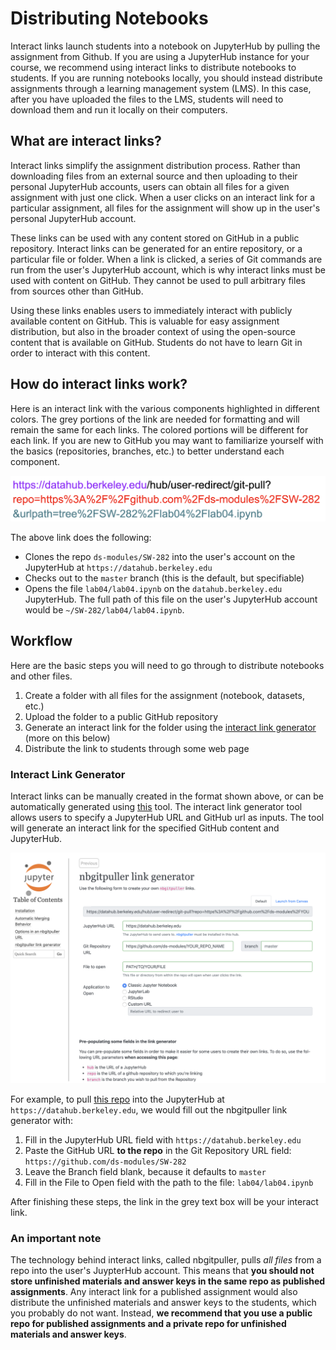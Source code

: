 # Distributing Notebooks

Interact links launch students into a notebook on JupyterHub by pulling the assignment from Github. If you are using a JupyterHub instance for your course,  we recommend using interact links to distribute notebooks to students. If you are running notebooks locally, you should instead distribute assignments through a learning management system (LMS). In this case, after you have uploaded the files to the LMS, students will need to download them and run it locally on their computers.

## What are interact links?

Interact links simplify the assignment distribution process. Rather than downloading files from an external source and then uploading to their personal JupyterHub accounts, users can obtain all files for a given assignment with just one click. When a user clicks on an interact link for a particular assignment, all files for the assignment will show up in the user's personal JupyterHub account.

These links can be used with any content stored on GitHub in a public repository. Interact links can be generated for an entire repository, or a particular file or folder. When a link is clicked, a series of Git commands are run from the user's JupyterHub account, which is why interact links must be used with content on GitHub. They cannot be used to pull arbitrary files from sources other than GitHub.

Using these links enables users to immediately interact with publicly available content on GitHub. This is valuable for easy assignment distribution, but also in the broader context of using the open-source content that is available on GitHub. Students do not have to learn Git in order to interact with this content.

## How do interact links work?

Here is an interact link with the various components highlighted in different colors. The grey portions of the link are needed for formatting and will remain the same for each links. The colored portions will be different for each link. If you are new to GitHub you may want to familiarize yourself with the basics \(repositories, branches, etc.\) to better understand each component.

![link components](link-components.png)

The above link does the following:

* Clones the repo `ds-modules/SW-282` into the user's account on the JupyterHub at `https://datahub.berkeley.edu`
* Checks out to the `master` branch (this is the default, but specifiable)
* Opens the file `lab04/lab04.ipynb` on the `datahub.berkeley.edu` JupyterHub. The full path of this file on the user's JupyterHub account would be `~/SW-282/lab04/lab04.ipynb`.

## Workflow

Here are the basic steps you will need to go through to distribute notebooks and other files.

1. Create a folder with all files for the assignment \(notebook, datasets, etc.\)
2. Upload the folder to a public GitHub repository
3. Generate an interact link for the folder using the [interact link generator](http://nbgitpuller.link/) (more on this below)
4. Distribute the link to students through some web page

### Interact Link Generator

Interact links can be manually created in the format shown above, or can be automatically generated using [this](http://nbgitpuller.link/) tool. The interact link generator tool allows users to specify a JupyterHub URL and GitHub url as inputs. The tool will generate an interact link for the specified GitHub content and JupyterHub.

![nbgitpuller](nbgitpuller.png)

For example, to pull [this repo](https://github.com/ds-modules/SW-282/tree/master/lab04/lab04.ipynb) into the JupyterHub at `https://datahub.berkeley.edu`, we would fill out the nbgitpuller link generator with:

1. Fill in the JupyterHub URL field with `https://datahub.berkeley.edu`
2. Paste the GitHub URL **to the repo** in the Git Repository URL field: `https://github.com/ds-modules/SW-282`
3. Leave the Branch field blank, because it defaults to `master`
4. Fill in the File to Open field with the path to the file: `lab04/lab04.ipynb`

After finishing these steps, the link in the grey text box will be your interact link.

### An important note

The technology behind interact links, called nbgitpuller, pulls _all files_ from a repo into the user's JuypterHub account. This means that **you should not store unfinished materials and answer keys in the same repo as published assignments**. Any interact link for a published assignment would also distribute the unfinished materials and answer keys to the students, which you probably do not want. Instead, **we recommend that you use a public repo for published assignments and a private repo for unfinished materials and answer keys**.
